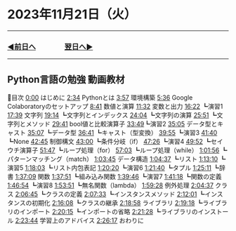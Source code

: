 # 2023年11月21日（火）

---

### [◀️前日へ](https://github.com/yuasys/chatty-journal/blob/main/2023/11/2023-11-20.md)&emsp;&emsp;&emsp;&emsp;[翌日へ▶️](https://github.com/yuasys/chatty-journal/blob/main/2023/11/2023-11-22.md)

---

## Python言語の勉強 動画教材

🔷目次
[0:00](https://www.youtube.com/watch?v=W1cnEb8LwVU&t=0s) はじめに
[2:34](https://www.youtube.com/watch?v=W1cnEb8LwVU&t=154s) Pythonとは
[3:57](https://www.youtube.com/watch?v=W1cnEb8LwVU&t=237s) 環境構築
[5:36](https://www.youtube.com/watch?v=W1cnEb8LwVU&t=336s) Google Colaboratoryのセットアップ
[8:41](https://www.youtube.com/watch?v=W1cnEb8LwVU&t=521s) 数値と演算
[11:32](https://www.youtube.com/watch?v=W1cnEb8LwVU&t=692s) 変数と出力
[16:22](https://www.youtube.com/watch?v=W1cnEb8LwVU&t=982s) ┗演習1
[17:39](https://www.youtube.com/watch?v=W1cnEb8LwVU&t=1059s) 文字列
[19:14](https://www.youtube.com/watch?v=W1cnEb8LwVU&t=1154) ┗文字列とインデックス
[24:04](https://www.youtube.com/watch?v=W1cnEb8LwVU&t=1444s) ┗文字列の演算
[25:51](https://www.youtube.com/watch?v=W1cnEb8LwVU&t=1611s) ┗文字列とメソッド
[29:41](https://www.youtube.com/watch?v=W1cnEb8LwVU&t=1781s) bool値と比較演算子
[33:49](https://www.youtube.com/watch?v=W1cnEb8LwVU&t=2029s)┗演習2
[35:05](https://www.youtube.com/watch?v=W1cnEb8LwVU&t=2105s) データ型とキャスト
[35:07](https://www.youtube.com/watch?v=W1cnEb8LwVU&t=2107s) ┗データ型
[36:41](https://www.youtube.com/watch?v=W1cnEb8LwVU&t=2201s) ┗キャスト（型変換）
[39:55](https://www.youtube.com/watch?v=W1cnEb8LwVU&t=2395s) ┗演習3
[41:40](https://www.youtube.com/watch?v=W1cnEb8LwVU&t=2500s) ┗None
[42:45](https://www.youtube.com/watch?v=W1cnEb8LwVU&t=2565s) 制御構文
[43:00](https://www.youtube.com/watch?v=W1cnEb8LwVU&t=2580s) ┗条件分岐（if）
[47:26](https://www.youtube.com/watch?v=W1cnEb8LwVU&t=2866s) ┗演習4
[49:52](https://www.youtube.com/watch?v=W1cnEb8LwVU&t=2992s) ┗セイウチ演算子
[51:47](https://www.youtube.com/watch?v=W1cnEb8LwVU&t=3107s) ┗ループ処理（for）
[57:03](https://www.youtube.com/watch?v=W1cnEb8LwVU&t=3423s) ┗ループ処理（while）
[1:01:56](https://www.youtube.com/watch?v=W1cnEb8LwVU&t=3777s) ┗パターンマッチング（match）
[1:03:45](https://www.youtube.com/watch?v=W1cnEb8LwVU&t=3825s) データ構造
[1:04:37](https://www.youtube.com/watch?v=W1cnEb8LwVU&t=3877s) ┗リスト
[1:13:10](https://www.youtube.com/watch?v=W1cnEb8LwVU&t=4390s) ┗演習5
[1:18:03](https://www.youtube.com/watch?v=W1cnEb8LwVU&t=4683s) ┗リスト内包表記
[1:20:20](https://www.youtube.com/watch?v=W1cnEb8LwVU&t=4820s) ┗演習6
[1:21:40](https://www.youtube.com/watch?v=W1cnEb8LwVU&t=4900s) ┗タプル
[1:25:11](https://www.youtube.com/watch?v=W1cnEb8LwVU&t=5111s) ┗辞書
[1:37:09](https://www.youtube.com/watch?v=W1cnEb8LwVU&t=5829s) 関数
[1:37:51](https://www.youtube.com/watch?v=W1cnEb8LwVU&t=) ┗組み込み関数
[1:39:46](https://www.youtube.com/watch?v=W1cnEb8LwVU&t=) ┗演習7
[1:41:18](https://www.youtube.com/watch?v=W1cnEb8LwVU&t=) ┗関数の定義
[1:46:54](https://www.youtube.com/watch?v=W1cnEb8LwVU&t=) ┗演習8
[1:53:51](https://www.youtube.com/watch?v=W1cnEb8LwVU&t=) ┗無名関数（lambda）
[1:59:28](https://www.youtube.com/watch?v=W1cnEb8LwVU&t=) 例外処理
[2:04:37](https://www.youtube.com/watch?v=W1cnEb8LwVU&t=) クラス
[2:06:45](https://www.youtube.com/watch?v=W1cnEb8LwVU&t=) ┗クラスの定義
[2:07:33](https://www.youtube.com/watch?v=W1cnEb8LwVU&t=) ┗インスタンスメソッド
[2:12:01](https://www.youtube.com/watch?v=W1cnEb8LwVU&t=) ┗インスタンスの初期化
[2:16:08](https://www.youtube.com/watch?v=W1cnEb8LwVU&t=) ┗クラスの継承
[2:18:58](https://www.youtube.com/watch?v=W1cnEb8LwVU&t=) ライブラリ
[2:19:18](https://www.youtube.com/watch?v=W1cnEb8LwVU&t=) ┗ライブラリのインポート
[2:20:15](https://www.youtube.com/watch?v=W1cnEb8LwVU&t=) ┗インポートの省略
[2:21:28](https://www.youtube.com/watch?v=W1cnEb8LwVU&t=) ┗ライブラリのインストール
[2:23:44](https://www.youtube.com/watch?v=W1cnEb8LwVU&t=) 学習上のアドバイス
[2:26:17](https://www.youtube.com/watch?v=W1cnEb8LwVU&t=) おわりに
